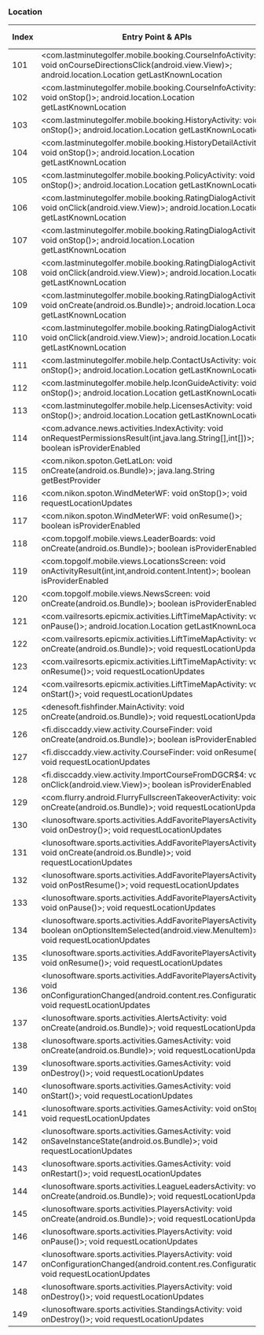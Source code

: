 ### Location
| Index | Entry Point & APIs | Screen shot | Resource id | Label |
| ------------- | ------------- | ------------- |-------------|-------------|
| 101 | <com.lastminutegolfer.mobile.booking.CourseInfoActivity: void onCourseDirectionsClick(android.view.View)>; android.location.Location getLastKnownLocation | ![](F:\COSMOS\output\py\Play_win8\Sports\com.lastminutegolfer.mobile\com.lastminutegolfer.mobile.booking.CourseInfoActivity.png) |  | F |
| 102 | <com.lastminutegolfer.mobile.booking.CourseInfoActivity: void onStop()>; android.location.Location getLastKnownLocation | ![](F:\COSMOS\output\py\Play_win8\Sports\com.lastminutegolfer.mobile\com.lastminutegolfer.mobile.booking.CourseInfoActivity.png) |  | F |
| 103 | <com.lastminutegolfer.mobile.booking.HistoryActivity: void onStop()>; android.location.Location getLastKnownLocation | ![](F:\COSMOS\output\py\Play_win8\Sports\com.lastminutegolfer.mobile\com.lastminutegolfer.mobile.booking.HistoryActivity.png) |  | F  |
| 104 | <com.lastminutegolfer.mobile.booking.HistoryDetailActivity: void onStop()>; android.location.Location getLastKnownLocation | ![](F:\COSMOS\output\py\Play_win8\Sports\com.lastminutegolfer.mobile\com.lastminutegolfer.mobile.booking.HistoryDetailActivity.png) |  | F |
| 105 | <com.lastminutegolfer.mobile.booking.PolicyActivity: void onStop()>; android.location.Location getLastKnownLocation | ![](F:\COSMOS\output\py\Play_win8\Sports\com.lastminutegolfer.mobile\com.lastminutegolfer.mobile.booking.PolicyActivity.png) |  | F |
| 106 | <com.lastminutegolfer.mobile.booking.RatingDialogActivity$2: void onClick(android.view.View)>; android.location.Location getLastKnownLocation | ![](F:\COSMOS\output\py\Play_win8\Sports\com.lastminutegolfer.mobile\com.lastminutegolfer.mobile.booking.RatingDialogActivity.png) | {'2131624059': <sensitive_component.SensitiveComponent.SensitiveView object at 0x0000012523DB7898>} | F |
| 107 | <com.lastminutegolfer.mobile.booking.RatingDialogActivity: void onStop()>; android.location.Location getLastKnownLocation | ![](F:\COSMOS\output\py\Play_win8\Sports\com.lastminutegolfer.mobile\com.lastminutegolfer.mobile.booking.RatingDialogActivity.png) |  | F |
| 108 | <com.lastminutegolfer.mobile.booking.RatingDialogActivity$3: void onClick(android.view.View)>; android.location.Location getLastKnownLocation | ![](F:\COSMOS\output\py\Play_win8\Sports\com.lastminutegolfer.mobile\com.lastminutegolfer.mobile.booking.RatingDialogActivity.png) | {'2131624060': <sensitive_component.SensitiveComponent.SensitiveView object at 0x0000012523DB7198>} | F |
| 109 | <com.lastminutegolfer.mobile.booking.RatingDialogActivity: void onCreate(android.os.Bundle)>; android.location.Location getLastKnownLocation | ![](F:\COSMOS\output\py\Play_win8\Sports\com.lastminutegolfer.mobile\com.lastminutegolfer.mobile.booking.RatingDialogActivity.png) |  | F |
| 110 | <com.lastminutegolfer.mobile.booking.RatingDialogActivity$1: void onClick(android.view.View)>; android.location.Location getLastKnownLocation | ![](F:\COSMOS\output\py\Play_win8\Sports\com.lastminutegolfer.mobile\com.lastminutegolfer.mobile.booking.RatingDialogActivity.png) | {'2131624058': <sensitive_component.SensitiveComponent.SensitiveView object at 0x0000012523DB7278>} | F |
| 111 | <com.lastminutegolfer.mobile.help.ContactUsActivity: void onStop()>; android.location.Location getLastKnownLocation | ![](F:\COSMOS\output\py\Play_win8\Sports\com.lastminutegolfer.mobile\com.lastminutegolfer.mobile.help.ContactUsActivity.png) |  | F |
| 112 | <com.lastminutegolfer.mobile.help.IconGuideActivity: void onStop()>; android.location.Location getLastKnownLocation | ![](F:\COSMOS\output\py\Play_win8\Sports\com.lastminutegolfer.mobile\com.lastminutegolfer.mobile.help.IconGuideActivity.png) |  | F |
| 113 | <com.lastminutegolfer.mobile.help.LicensesActivity: void onStop()>; android.location.Location getLastKnownLocation | ![](F:\COSMOS\output\py\Play_win8\Sports\com.lastminutegolfer.mobile\com.lastminutegolfer.mobile.help.LicensesActivity.png) |  | F |
| 114 | <com.advance.news.activities.IndexActivity: void onRequestPermissionsResult(int,java.lang.String[],int[])>; boolean isProviderEnabled | ![](F:\COSMOS\output\py\Play_win8\Sports\com.mlive.android.redwings\com.advance.news.activities.IndexActivity.png) |  | |
| 115 | <com.nikon.spoton.GetLatLon: void onCreate(android.os.Bundle)>; java.lang.String getBestProvider | ![](F:\COSMOS\output\py\Play_win8\Sports\com.nikon.spoton\com.nikon.spoton.GetLatLon.png) |  | T |
| 116 | <com.nikon.spoton.WindMeterWF: void onStop()>; void requestLocationUpdates | ![](F:\COSMOS\output\py\Play_win8\Sports\com.nikon.spoton\com.nikon.spoton.WindMeterWF.png) |  | T |
| 117 | <com.nikon.spoton.WindMeterWF: void onResume()>; boolean isProviderEnabled | ![](F:\COSMOS\output\py\Play_win8\Sports\com.nikon.spoton\com.nikon.spoton.WindMeterWF.png) |  | T |
| 118 | <com.topgolf.mobile.views.LeaderBoards: void onCreate(android.os.Bundle)>; boolean isProviderEnabled | ![](F:\COSMOS\output\py\Play_win8\Sports\com.topgolf.mobile\com.topgolf.mobile.views.LeaderBoards.png) |  | F |
| 119 | <com.topgolf.mobile.views.LocationsScreen: void onActivityResult(int,int,android.content.Intent)>; boolean isProviderEnabled | ![](F:\COSMOS\output\py\Play_win8\Sports\com.topgolf.mobile\com.topgolf.mobile.views.LocationsScreen.png) |  | |
| 120 | <com.topgolf.mobile.views.NewsScreen: void onCreate(android.os.Bundle)>; boolean isProviderEnabled | ![](F:\COSMOS\output\py\Play_win8\Sports\com.topgolf.mobile\com.topgolf.mobile.views.NewsScreen.png) |  | |
| 121 | <com.vailresorts.epicmix.activities.LiftTimeMapActivity: void onPause()>; android.location.Location getLastKnownLocation | ![](F:\COSMOS\output\py\Play_win8\Sports\com.vailresorts.epicmix\com.vailresorts.epicmix.activities.LiftTimeMapActivity.png) |  | F |
| 122 | <com.vailresorts.epicmix.activities.LiftTimeMapActivity: void onCreate(android.os.Bundle)>; void requestLocationUpdates | ![](F:\COSMOS\output\py\Play_win8\Sports\com.vailresorts.epicmix\com.vailresorts.epicmix.activities.LiftTimeMapActivity.png) |  | F |
| 123 | <com.vailresorts.epicmix.activities.LiftTimeMapActivity: void onResume()>; void requestLocationUpdates | ![](F:\COSMOS\output\py\Play_win8\Sports\com.vailresorts.epicmix\com.vailresorts.epicmix.activities.LiftTimeMapActivity.png) |  | F |
| 124 | <com.vailresorts.epicmix.activities.LiftTimeMapActivity: void onStart()>; void requestLocationUpdates | ![](F:\COSMOS\output\py\Play_win8\Sports\com.vailresorts.epicmix\com.vailresorts.epicmix.activities.LiftTimeMapActivity.png) |  | F |
| 125 | <denesoft.fishfinder.MainActivity: void onCreate(android.os.Bundle)>; void requestLocationUpdates | ![](F:\COSMOS\output\py\Play_win8\Sports\denesoft.fishfinder\denesoft.fishfinder.MainActivity.png) |  | T |
| 126 | <fi.disccaddy.view.activity.CourseFinder: void onCreate(android.os.Bundle)>; boolean isProviderEnabled | ![](F:\COSMOS\output\py\Play_win8\Sports\fi.disccaddy\fi.disccaddy.view.activity.CourseFinder.png) |  | T |
| 127 | <fi.disccaddy.view.activity.CourseFinder: void onResume()>; void requestLocationUpdates | ![](F:\COSMOS\output\py\Play_win8\Sports\fi.disccaddy\fi.disccaddy.view.activity.CourseFinder.png) |  | T |
| 128 | <fi.disccaddy.view.activity.ImportCourseFromDGCR$4: void onClick(android.view.View)>; boolean isProviderEnabled | ![](F:\COSMOS\output\py\Play_win8\Sports\fi.disccaddy\fi.disccaddy.view.activity.ImportCourseFromDGCR.png) |  | T |
| 129 | <com.flurry.android.FlurryFullscreenTakeoverActivity: void onCreate(android.os.Bundle)>; void requestLocationUpdates | ![](F:\COSMOS\output\py\Play_win8\Sports\lunosoftware.nbascores\com.flurry.android.FlurryFullscreenTakeoverActivity.png) |  | F |
| 130 | <lunosoftware.sports.activities.AddFavoritePlayersActivity: void onDestroy()>; void requestLocationUpdates | ![](F:\COSMOS\output\py\Play_win8\Sports\lunosoftware.ncaabbscores\lunosoftware.sports.activities.AddFavoritePlayersActivity.png) |  | F |
| 131 | <lunosoftware.sports.activities.AddFavoritePlayersActivity: void onCreate(android.os.Bundle)>; void requestLocationUpdates | ![](F:\COSMOS\output\py\Play_win8\Sports\lunosoftware.ncaabbscores\lunosoftware.sports.activities.AddFavoritePlayersActivity.png) |  | F |
| 132 | <lunosoftware.sports.activities.AddFavoritePlayersActivity: void onPostResume()>; void requestLocationUpdates | ![](F:\COSMOS\output\py\Play_win8\Sports\lunosoftware.ncaabbscores\lunosoftware.sports.activities.AddFavoritePlayersActivity.png) |  | F |
| 133 | <lunosoftware.sports.activities.AddFavoritePlayersActivity: void onPause()>; void requestLocationUpdates | ![](F:\COSMOS\output\py\Play_win8\Sports\lunosoftware.ncaabbscores\lunosoftware.sports.activities.AddFavoritePlayersActivity.png) |  | F |
| 134 | <lunosoftware.sports.activities.AddFavoritePlayersActivity: boolean onOptionsItemSelected(android.view.MenuItem)>; void requestLocationUpdates | ![](F:\COSMOS\output\py\Play_win8\Sports\lunosoftware.ncaabbscores\lunosoftware.sports.activities.AddFavoritePlayersActivity.png) |  | F |
| 135 | <lunosoftware.sports.activities.AddFavoritePlayersActivity: void onResume()>; void requestLocationUpdates | ![](F:\COSMOS\output\py\Play_win8\Sports\lunosoftware.ncaabbscores\lunosoftware.sports.activities.AddFavoritePlayersActivity.png) |  | F |
| 136 | <lunosoftware.sports.activities.AddFavoritePlayersActivity: void onConfigurationChanged(android.content.res.Configuration)>; void requestLocationUpdates | ![](F:\COSMOS\output\py\Play_win8\Sports\lunosoftware.ncaabbscores\lunosoftware.sports.activities.AddFavoritePlayersActivity.png) |  | F |
| 137 | <lunosoftware.sports.activities.AlertsActivity: void onCreate(android.os.Bundle)>; void requestLocationUpdates | ![](F:\COSMOS\output\py\Play_win8\Sports\lunosoftware.nbascores\lunosoftware.sports.activities.AlertsActivity.png) |  | F |
| 138 | <lunosoftware.sports.activities.GamesActivity: void onCreate(android.os.Bundle)>; void requestLocationUpdates | ![](F:\COSMOS\output\py\Play_win8\Sports\lunosoftware.nbascores\lunosoftware.sports.activities.GamesActivity.png) |  | F |
| 139 | <lunosoftware.sports.activities.GamesActivity: void onDestroy()>; void requestLocationUpdates | ![](F:\COSMOS\output\py\Play_win8\Sports\lunosoftware.nbascores\lunosoftware.sports.activities.GamesActivity.png) |  | F |
| 140 | <lunosoftware.sports.activities.GamesActivity: void onStart()>; void requestLocationUpdates | ![](F:\COSMOS\output\py\Play_win8\Sports\lunosoftware.nbascores\lunosoftware.sports.activities.GamesActivity.png) |  | F |
| 141 | <lunosoftware.sports.activities.GamesActivity: void onStop()>; void requestLocationUpdates | ![](F:\COSMOS\output\py\Play_win8\Sports\lunosoftware.nbascores\lunosoftware.sports.activities.GamesActivity.png) |  | F |
| 142 | <lunosoftware.sports.activities.GamesActivity: void onSaveInstanceState(android.os.Bundle)>; void requestLocationUpdates | ![](F:\COSMOS\output\py\Play_win8\Sports\lunosoftware.nbascores\lunosoftware.sports.activities.GamesActivity.png) |  | F |
| 143 | <lunosoftware.sports.activities.GamesActivity: void onRestart()>; void requestLocationUpdates | ![](F:\COSMOS\output\py\Play_win8\Sports\lunosoftware.nbascores\lunosoftware.sports.activities.GamesActivity.png) |  | F |
| 144 | <lunosoftware.sports.activities.LeagueLeadersActivity: void onCreate(android.os.Bundle)>; void requestLocationUpdates | ![](F:\COSMOS\output\py\Play_win8\Sports\lunosoftware.ncaabbscores\lunosoftware.sports.activities.LeagueLeadersActivity.png) |  | F |
| 145 | <lunosoftware.sports.activities.PlayersActivity: void onCreate(android.os.Bundle)>; void requestLocationUpdates | ![](F:\COSMOS\output\py\Play_win8\Sports\lunosoftware.nbascores\lunosoftware.sports.activities.PlayersActivity.png) |  | F |
| 146 | <lunosoftware.sports.activities.PlayersActivity: void onPause()>; void requestLocationUpdates | ![](F:\COSMOS\output\py\Play_win8\Sports\lunosoftware.nbascores\lunosoftware.sports.activities.PlayersActivity.png) |  | F |
| 147 | <lunosoftware.sports.activities.PlayersActivity: void onConfigurationChanged(android.content.res.Configuration)>; void requestLocationUpdates | ![](F:\COSMOS\output\py\Play_win8\Sports\lunosoftware.nbascores\lunosoftware.sports.activities.PlayersActivity.png) |  | F |
| 148 | <lunosoftware.sports.activities.PlayersActivity: void onDestroy()>; void requestLocationUpdates | ![](F:\COSMOS\output\py\Play_win8\Sports\lunosoftware.nbascores\lunosoftware.sports.activities.PlayersActivity.png) |  | F |
| 149 | <lunosoftware.sports.activities.StandingsActivity: void onDestroy()>; void requestLocationUpdates | ![](F:\COSMOS\output\py\Play_win8\Sports\lunosoftware.nbascores\lunosoftware.sports.activities.StandingsActivity.png) |  | F |
